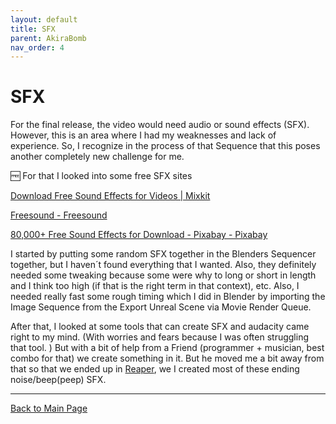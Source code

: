 ```yaml
---
layout: default
title: SFX
parent: AkiraBomb
nav_order: 4
---
```


# SFX

For the final release, the video would need audio or sound effects (SFX). However, this is an area where I had my weaknesses and lack of experience. So, I recognize in the process of that Sequence that this poses another completely new challenge for me.

 🆓 For that I looked into some free SFX sites

[Download Free Sound Effects for Videos | Mixkit](https://mixkit.co/free-sound-effects/)

[Freesound - Freesound](https://freesound.org/)

[80,000+ Free Sound Effects for Download - Pixabay - Pixabay](https://pixabay.com/sound-effects/)

I started by putting some random SFX together in the Blenders Sequencer together, but I haven´t found everything that I wanted. Also, they definitely needed some tweaking because some were why to long or short in length and I think too high (if that is the right term in that context), etc. Also, I needed really fast some rough timing which I did in Blender by importing the Image Sequence from the Export Unreal Scene via Movie Render Queue.

After that, I looked at some tools that can create SFX and audacity came right to my mind. (With worries and fears because I was often struggling that tool. ) But with a bit of help from a Friend (programmer + musician, best combo for that) we create something in it. But he moved me a bit away from that so that we ended up in [Reaper](https://www.reaper.fm/download.php), we I created most of these ending noise/beep(peep) SFX.

---

[Back to Main Page](https://github.com/arfx/webpage/AkiraBomb/edit/main/AkiraBomb.md)